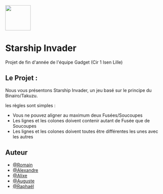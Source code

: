 
<img src="https://cdn.discordapp.com/attachments/645712831563431994/977635675425898496/unknown.png" width="80" height="80">


# Starship Invader

Projet de fin d'année de l'équipe Gadget (Cir 1 Isen Lille)



## Le Projet :

Nous vous présentons Starship Invader, un jeu basé sur le principe du Binairo/Takuzu.

les règles sont simples
: 

- Vous ne pouvez aligner au maximum deux Fusées/Soucoupes
- Les lignes et les colones doivent contenir autant de Fusée que de Soucoupes
- Les lignes et les colones doivent toutes être différentes les unes avec les autres



## Auteur

- [@Romain](https://github.com/Romain-Pietri)
- [@Alexandre](https://github.com/AlexandreISEN)
- [@Alixe](https://github.com/AlixeM)
- [@Auguste](https://github.com/AugusteBuriez)
- [@Raphaël](https://github.com/RaphSoko)


